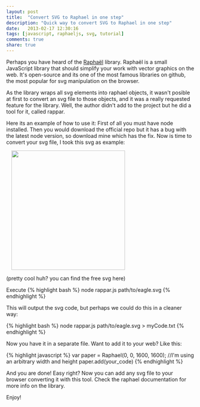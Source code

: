 ```yaml
---
layout: post
title:  "Convert SVG to Raphael in one step"
description: "Quick way to convert SVG to Raphael in one step"
date:   2013-02-17 12:30:16
tags: [javascript, raphaeljs, svg, tutorial]
comments: true
share: true
---
```


Perhaps you have heard of the [Raphaël](raphaeljs.com) library. Raphaël is a small JavaScript library that should simplify your work with vector graphics on the web. It's open-source and its one of the most famous libraries on github, the most popular for svg manipulation on the browser.

As the library wraps all svg elements into raphael objects, it wasn't posible at first to convert an svg file to those objects, and it was a really requested feature for the library.
Well, the author didn't add to the project but he did a tool for it, called rappar.

Here its an example of how to use it:
First of all you must have node installed.
Then you would download the official repo but it has a bug with the latest node version, so download mine which has the fix.
Now is time to convert your svg file, I took this svg as example:

<a href="http://3.bp.blogspot.com/-tVwEgKwJeWs/UR-ovH8xvhI/AAAAAAAAATQ/wb6OXxQ9yl8/s1600/vectorstock_5307.jpg" imageanchor="1" style="margin-left: 1em; margin-right: 1em;"><img border="0" height="320" src="http://3.bp.blogspot.com/-tVwEgKwJeWs/UR-ovH8xvhI/AAAAAAAAATQ/wb6OXxQ9yl8/s320/vectorstock_5307.jpg" width="304" /></a>

(pretty cool huh? you can find the free svg here)

Execute
{% highlight bash %}
node rappar.js path/to/eagle.svg
{% endhighlight %}

This will output the svg code, but perhaps we could do this in a cleaner way:

{% highlight bash %}
node rappar.js path/to/eagle.svg > myCode.txt
{% endhighlight %}

Now you have it in a separate file. Want to add it to your web? Like this:

{% highlight javascript %}
var paper = Raphael(0, 0, 1600, 1600); //I'm using an arbitrary width and height
paper.add(your_code)
{% endhighlight %}

And you are done! Easy right? Now you can add any svg file to your browser converting it with this tool. Check the raphael documentation for more info on the library.

Enjoy!